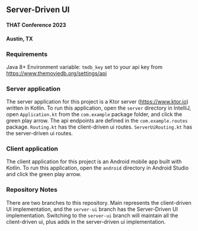 ## Server-Driven UI
#### THAT Conference 2023
#### Austin, TX

### Requirements
Java 8+
Environment variable: `tmdb_key` set to your api key from https://www.themoviedb.org/settings/api

### Server application
The server application for this project is a Ktor server (https://www.ktor.io) written in Kotlin.
To run this application, open the `server` directory in IntelliJ, open `Application.kt` from the `com.example` package folder, and click the green play arrow.
The api endpoints are defined in the `com.example.routes` package.  `Routing.kt` has the client-driven ui routes.  `ServerUiRouting.kt` has the server-driven ui routes.

### Client application
The client application for this project is an Android mobile app built with Kotlin.
To run this application, open the `android` directory in Android Studio and click the green play arrow.

### Repository Notes
There are two branches to this repository.  Main represents the client-driven UI implementation, and the `server-ui` branch has the Server-Driven UI implementation.
Switching to the `server-ui` branch will maintain all the client-driven ui, plus adds in the server-driven ui implementation.